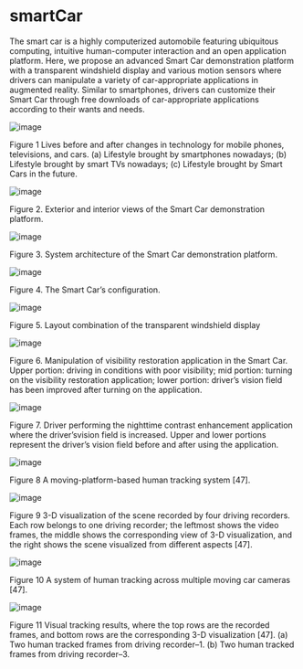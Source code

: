 # smartCar
The smart car is a highly computerized automobile featuring ubiquitous computing, intuitive human-computer interaction and an open application platform. Here, we propose an advanced Smart Car demonstration platform with a transparent windshield display and various motion sensors where drivers can manipulate a variety of car-appropriate applications in augmented reality. Similar to smartphones, drivers can customize their Smart Car through free downloads of car-appropriate applications according to their wants and needs. 



![image](https://github.com/wayne107810/smartCar/blob/master/image/image1.png?raw=true)

Figure 1 Lives before and after changes in technology for mobile phones, televisions, and
cars. (a) Lifestyle brought by smartphones nowadays; (b) Lifestyle brought by smart TVs
nowadays; (c) Lifestyle brought by Smart Cars in the future.

![image](https://github.com/wayne107810/smartCar/blob/master/image/image2.png?raw=true)

Figure 2. Exterior and interior views of the Smart Car demonstration platform.

![image](https://github.com/wayne107810/smartCar/blob/master/image/image3.png?raw=true)

Figure 3. System architecture of the Smart Car demonstration platform.

![image](https://github.com/wayne107810/smartCar/blob/master/image/image4.png?raw=true)

Figure 4. The Smart Car’s configuration.

![image](https://github.com/wayne107810/smartCar/blob/master/image/image5.png?raw=true)

Figure 5. Layout combination of the transparent windshield display

![image](https://github.com/wayne107810/smartCar/blob/master/image/image6.png?raw=true)

Figure 6. Manipulation of visibility restoration application in the Smart Car. Upper portion:
driving in conditions with poor visibility; mid portion: turning on the visibility restoration application;
lower portion: driver’s vision field has been improved after turning on the application.

![image](https://github.com/wayne107810/smartCar/blob/master/image/image7.png?raw=true)

Figure 7. Driver performing the nighttime contrast enhancement application where the
driver’svision field is increased. Upper and lower portions represent the driver’s vision field
before and after using the application.

![image](https://github.com/wayne107810/smartCar/blob/master/image/image8.png?raw=true)

Figure 8 A moving-platform-based human tracking system [47].

![image](https://github.com/wayne107810/smartCar/blob/master/image/image9.png?raw=true)

Figure 9 3-D visualization of the scene recorded by four driving recorders. Each row belongs to one driving recorder; the leftmost shows the
video frames, the middle shows the corresponding view of 3-D visualization, and the right shows the scene visualized from different aspects [47].

![image](https://github.com/wayne107810/smartCar/blob/master/image/image10.png?raw=true)

Figure 10 A system of human tracking across multiple moving car cameras [47].

![image](https://github.com/wayne107810/smartCar/blob/master/image/image11.png?raw=true)

Figure 11 Visual tracking results, where the top rows are the recorded frames, and bottom rows are the corresponding 3-D visualization [47].
(a) Two human tracked frames from driving recorder–1. (b) Two human tracked frames from driving recorder–3.
